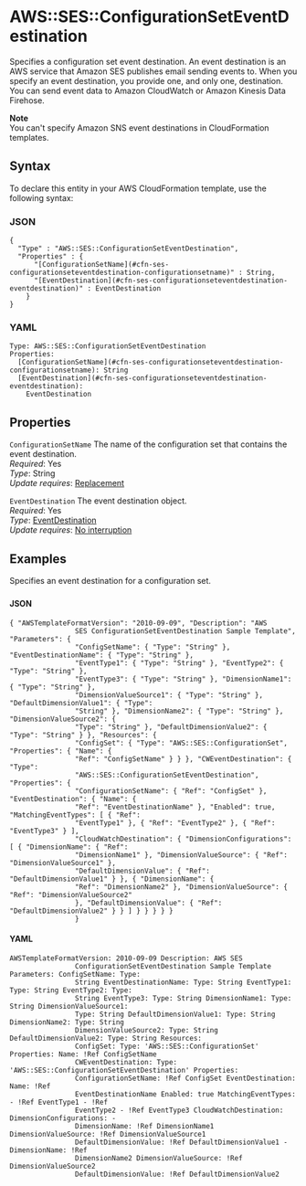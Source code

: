 # AWS::SES::ConfigurationSetEventDestination<a name="aws-resource-ses-configurationseteventdestination"></a>

Specifies a configuration set event destination\. An event destination is an AWS service that Amazon SES publishes email sending events to\. When you specify an event destination, you provide one, and only one, destination\. You can send event data to Amazon CloudWatch or Amazon Kinesis Data Firehose\.

**Note**  
You can't specify Amazon SNS event destinations in CloudFormation templates\.

## Syntax<a name="aws-resource-ses-configurationseteventdestination-syntax"></a>

To declare this entity in your AWS CloudFormation template, use the following syntax:

### JSON<a name="aws-resource-ses-configurationseteventdestination-syntax.json"></a>

```
{
  "Type" : "AWS::SES::ConfigurationSetEventDestination",
  "Properties" : {
      "[ConfigurationSetName](#cfn-ses-configurationseteventdestination-configurationsetname)" : String,
      "[EventDestination](#cfn-ses-configurationseteventdestination-eventdestination)" : EventDestination
    }
}
```

### YAML<a name="aws-resource-ses-configurationseteventdestination-syntax.yaml"></a>

```
Type: AWS::SES::ConfigurationSetEventDestination
Properties: 
  [ConfigurationSetName](#cfn-ses-configurationseteventdestination-configurationsetname): String
  [EventDestination](#cfn-ses-configurationseteventdestination-eventdestination): 
    EventDestination
```

## Properties<a name="aws-resource-ses-configurationseteventdestination-properties"></a>

`ConfigurationSetName`  <a name="cfn-ses-configurationseteventdestination-configurationsetname"></a>
The name of the configuration set that contains the event destination\.  
*Required*: Yes  
*Type*: String  
*Update requires*: [Replacement](https://docs.aws.amazon.com/AWSCloudFormation/latest/UserGuide/using-cfn-updating-stacks-update-behaviors.html#update-replacement)

`EventDestination`  <a name="cfn-ses-configurationseteventdestination-eventdestination"></a>
The event destination object\.  
*Required*: Yes  
*Type*: [EventDestination](aws-properties-ses-configurationseteventdestination-eventdestination.md)  
*Update requires*: [No interruption](https://docs.aws.amazon.com/AWSCloudFormation/latest/UserGuide/using-cfn-updating-stacks-update-behaviors.html#update-no-interrupt)

## Examples<a name="aws-resource-ses-configurationseteventdestination--examples"></a>

Specifies an event destination for a configuration set\.

### <a name="aws-resource-ses-configurationseteventdestination--examples--"></a>



#### JSON<a name="aws-resource-ses-configurationseteventdestination--examples----json"></a>

```
{ "AWSTemplateFormatVersion": "2010-09-09", "Description": "AWS
                SES ConfigurationSetEventDestination Sample Template", "Parameters": {
                "ConfigSetName": { "Type": "String" }, "EventDestinationName": { "Type": "String" },
                "EventType1": { "Type": "String" }, "EventType2": { "Type": "String" },
                "EventType3": { "Type": "String" }, "DimensionName1": { "Type": "String" },
                "DimensionValueSource1": { "Type": "String" }, "DefaultDimensionValue1": { "Type":
                "String" }, "DimensionName2": { "Type": "String" }, "DimensionValueSource2": {
                "Type": "String" }, "DefaultDimensionValue2": { "Type": "String" } }, "Resources": {
                "ConfigSet": { "Type": "AWS::SES::ConfigurationSet", "Properties": { "Name": {
                "Ref": "ConfigSetName" } } }, "CWEventDestination": { "Type":
                "AWS::SES::ConfigurationSetEventDestination", "Properties": {
                "ConfigurationSetName": { "Ref": "ConfigSet" }, "EventDestination": { "Name": {
                "Ref": "EventDestinationName" }, "Enabled": true, "MatchingEventTypes": [ { "Ref":
                "EventType1" }, { "Ref": "EventType2" }, { "Ref": "EventType3" } ],
                "CloudWatchDestination": { "DimensionConfigurations": [ { "DimensionName": { "Ref":
                "DimensionName1" }, "DimensionValueSource": { "Ref": "DimensionValueSource1" },
                "DefaultDimensionValue": { "Ref": "DefaultDimensionValue1" } }, { "DimensionName": {
                "Ref": "DimensionName2" }, "DimensionValueSource": { "Ref": "DimensionValueSource2"
                }, "DefaultDimensionValue": { "Ref": "DefaultDimensionValue2" } } ] } } } } }
                }
```

#### YAML<a name="aws-resource-ses-configurationseteventdestination--examples----yaml"></a>

```
AWSTemplateFormatVersion: 2010-09-09 Description: AWS SES
                ConfigurationSetEventDestination Sample Template Parameters: ConfigSetName: Type:
                String EventDestinationName: Type: String EventType1: Type: String EventType2: Type:
                String EventType3: Type: String DimensionName1: Type: String DimensionValueSource1:
                Type: String DefaultDimensionValue1: Type: String DimensionName2: Type: String
                DimensionValueSource2: Type: String DefaultDimensionValue2: Type: String Resources:
                ConfigSet: Type: 'AWS::SES::ConfigurationSet' Properties: Name: !Ref ConfigSetName
                CWEventDestination: Type: 'AWS::SES::ConfigurationSetEventDestination' Properties:
                ConfigurationSetName: !Ref ConfigSet EventDestination: Name: !Ref
                EventDestinationName Enabled: true MatchingEventTypes: - !Ref EventType1 - !Ref
                EventType2 - !Ref EventType3 CloudWatchDestination: DimensionConfigurations: -
                DimensionName: !Ref DimensionName1 DimensionValueSource: !Ref DimensionValueSource1
                DefaultDimensionValue: !Ref DefaultDimensionValue1 - DimensionName: !Ref
                DimensionName2 DimensionValueSource: !Ref DimensionValueSource2
                DefaultDimensionValue: !Ref DefaultDimensionValue2
```